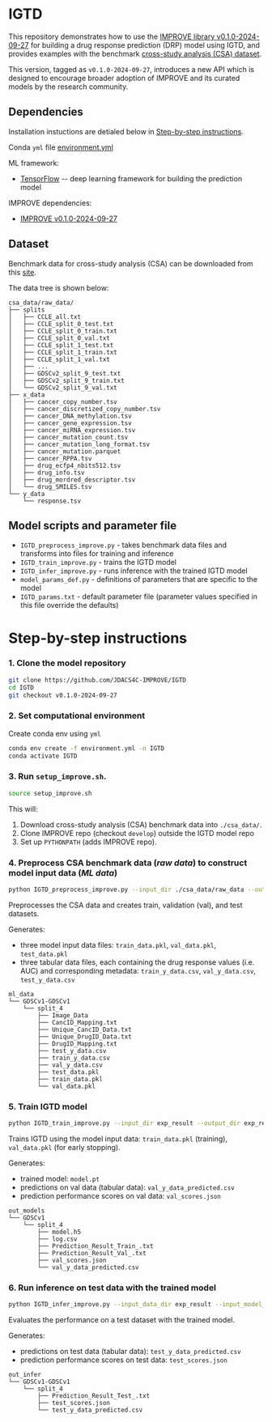 # IGTD

This repository demonstrates how to use the [IMPROVE library v0.1.0-2024-09-27](https://jdacs4c-improve.github.io/docs/v0.1.0-alpha/) for building a drug response prediction (DRP) model using IGTD, and provides examples with the benchmark [cross-study analysis (CSA) dataset](https://web.cels.anl.gov/projects/IMPROVE_FTP/candle/public/improve/benchmarks/single_drug_drp/benchmark-data-pilot1/csa_data/).

This version, tagged as `v0.1.0-2024-09-27`, introduces a new API which is designed to encourage broader adoption of IMPROVE and its curated models by the research community.



## Dependencies
Installation instuctions are detialed below in [Step-by-step instructions](#step-by-step-instructions).

Conda `yml` file [environment.yml](./environment.yml)

ML framework:
+ [TensorFlow](https://www.tensorflow.org/) -- deep learning framework for building the prediction model

IMPROVE dependencies:
+ [IMPROVE v0.1.0-2024-09-27](https://jdacs4c-improve.github.io/docs/v0.1.0-alpha/)



## Dataset
Benchmark data for cross-study analysis (CSA) can be downloaded from this [site](https://web.cels.anl.gov/projects/IMPROVE_FTP/candle/public/improve/benchmarks/single_drug_drp/benchmark-data-pilot1/csa_data/).

The data tree is shown below:
```
csa_data/raw_data/
├── splits
│   ├── CCLE_all.txt
│   ├── CCLE_split_0_test.txt
│   ├── CCLE_split_0_train.txt
│   ├── CCLE_split_0_val.txt
│   ├── CCLE_split_1_test.txt
│   ├── CCLE_split_1_train.txt
│   ├── CCLE_split_1_val.txt
│   ├── ...
│   ├── GDSCv2_split_9_test.txt
│   ├── GDSCv2_split_9_train.txt
│   └── GDSCv2_split_9_val.txt
├── x_data
│   ├── cancer_copy_number.tsv
│   ├── cancer_discretized_copy_number.tsv
│   ├── cancer_DNA_methylation.tsv
│   ├── cancer_gene_expression.tsv
│   ├── cancer_miRNA_expression.tsv
│   ├── cancer_mutation_count.tsv
│   ├── cancer_mutation_long_format.tsv
│   ├── cancer_mutation.parquet
│   ├── cancer_RPPA.tsv
│   ├── drug_ecfp4_nbits512.tsv
│   ├── drug_info.tsv
│   ├── drug_mordred_descriptor.tsv
│   └── drug_SMILES.tsv
└── y_data
    └── response.tsv
```




## Model scripts and parameter file
+ `IGTD_preprocess_improve.py` - takes benchmark data files and transforms into files for training and inference
+ `IGTD_train_improve.py` - trains the IGTD model
+ `IGTD_infer_improve.py` - runs inference with the trained IGTD model
+ `model_params_def.py` - definitions of parameters that are specific to the model
+ `IGTD_params.txt` - default parameter file (parameter values specified in this file override the defaults)



# Step-by-step instructions

### 1. Clone the model repository
```bash
git clone https://github.com/JDACS4C-IMPROVE/IGTD
cd IGTD
git checkout v0.1.0-2024-09-27
```


### 2. Set computational environment
Create conda env using `yml`
```bash
conda env create -f environment.yml -n IGTD
conda activate IGTD
```



### 3. Run `setup_improve.sh`.
```bash
source setup_improve.sh
```

This will:
1. Download cross-study analysis (CSA) benchmark data into `./csa_data/`.
2. Clone IMPROVE repo (checkout `develop`) outside the IGTD model repo
3. Set up `PYTHONPATH` (adds IMPROVE repo).


### 4. Preprocess CSA benchmark data (_raw data_) to construct model input data (_ML data_)
```bash
python IGTD_preprocess_improve.py --input_dir ./csa_data/raw_data --output_dir exp_result
```

Preprocesses the CSA data and creates train, validation (val), and test datasets.

Generates:
* three model input data files: `train_data.pkl`, `val_data.pkl`, `test_data.pkl`
* three tabular data files, each containing the drug response values (i.e. AUC) and corresponding metadata: `train_y_data.csv`, `val_y_data.csv`, `test_y_data.csv`

```
ml_data
└── GDSCv1-GDSCv1
    └── split_4
        ├── Image_Data
        ├── CancID_Mapping.txt
        ├── Unique_CancID_Data.txt
        ├── Unique_DrugID_Data.txt  
        ├── DrugID_Mapping.txt 
        ├── test_y_data.csv  
        ├── train_y_data.csv
        ├── val_y_data.csv        
        ├── test_data.pkl  
        ├── train_data.pkl     
        └── val_data.pkl
```


### 5. Train IGTD model
```bash
python IGTD_train_improve.py --input_dir exp_result --output_dir exp_result
```

Trains IGTD using the model input data: `train_data.pkl` (training), `val_data.pkl` (for early stopping).

Generates:
* trained model: `model.pt`
* predictions on val data (tabular data): `val_y_data_predicted.csv`
* prediction performance scores on val data: `val_scores.json`
```
out_models
└── GDSCv1
    └── split_4
        ├── model.h5
        ├── log.csv
        ├── Prediction_Result_Train_.txt  
        ├── Prediction_Result_Val_.txt
        ├── val_scores.json
        └── val_y_data_predicted.csv
```


### 6. Run inference on test data with the trained model
```bash
python IGTD_infer_improve.py --input_data_dir exp_result --input_model_dir exp_result --output_dir exp_result --calc_infer_score true
```

Evaluates the performance on a test dataset with the trained model.

Generates:
* predictions on test data (tabular data): `test_y_data_predicted.csv`
* prediction performance scores on test data: `test_scores.json`
```
out_infer
└── GDSCv1-GDSCv1
    └── split_4
        ├── Prediction_Result_Test_.txt
        ├── test_scores.json
        └── test_y_data_predicted.csv
```